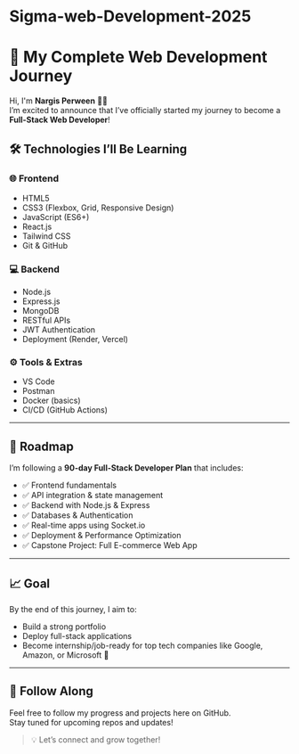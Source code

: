 # Sigma-web-Development-2025
# 🚀 My Complete Web Development Journey

Hi, I'm **Nargis Perween** 👩‍💻  
I’m excited to announce that I’ve officially started my journey to become a **Full-Stack Web Developer**!

## 🛠️ Technologies I’ll Be Learning

### 🌐 Frontend
- HTML5
- CSS3 (Flexbox, Grid, Responsive Design)
- JavaScript (ES6+)
- React.js
- Tailwind CSS
- Git & GitHub

### 💻 Backend
- Node.js
- Express.js
- MongoDB
- RESTful APIs
- JWT Authentication
- Deployment (Render, Vercel)

### ⚙️ Tools & Extras
- VS Code
- Postman
- Docker (basics)
- CI/CD (GitHub Actions)

---

## 📅 Roadmap
I’m following a **90-day Full-Stack Developer Plan** that includes:
- ✅ Frontend fundamentals
- ✅ API integration & state management
- ✅ Backend with Node.js & Express
- ✅ Databases & Authentication
- ✅ Real-time apps using Socket.io
- ✅ Deployment & Performance Optimization
- ✅ Capstone Project: Full E-commerce Web App

---

## 📈 Goal
By the end of this journey, I aim to:
- Build a strong portfolio
- Deploy full-stack applications
- Become internship/job-ready for top tech companies like Google, Amazon, or Microsoft 💼

---

## 🔗 Follow Along
Feel free to follow my progress and projects here on GitHub.  
Stay tuned for upcoming repos and updates!

> 💡 Let’s connect and grow together!

